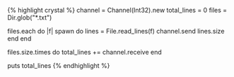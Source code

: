 {% highlight crystal %}
channel = Channel(Int32).new
total_lines = 0
files = Dir.glob("*.txt")

files.each do |f|
  spawn do
    lines = File.read_lines(f)
    channel.send lines.size
  end
end

files.size.times do
  total_lines += channel.receive
end

puts total_lines
{% endhighlight %}
